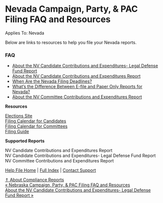  Nevada Campaign, Party, & PAC Filing FAQ and Resources
==========

Applies To: Nevada

Below are links to resources to help you file your Nevada reports.

### FAQ ###

* [About the NV Candidate Contributions and Expenditures- Legal Defense Fund Report](https://ispolitical.com/About-the-NV-Candidate-Contributions-and-Expenditures-Legal-Defense-Fund-Report)
* [About the NV Candidate Contributions and Expenditures Report](https://ispolitical.com/About-the-NV-Candidate-Contributions-and-Expenditures-Report)
* [When Are the Nevada Filing Deadlines?](https://ispolitical.com/When-Are-the-Nevada-Filing-Deadlines)
* [What’s the Difference Between E-file and Paper Only Reports for Nevada?](https://ispolitical.com/What-s-the-Difference-Between-E-file-and-Paper-Only-Reports-for-Nevada)
* [About the NV Committee Contributions and Expenditures Report](https://ispolitical.com/About-the-NV-Committee-Contributions-and-Expenditures)

**Resources**

[Elections Site](https://www.nvsos.gov/sos/elections)   
[Filing Calendar for Candidates](https://www.nvsos.gov/sos/elections/candidate-information/important-2020-candidate-dates)   
[Filing Calendar for Committees  
](https://www.nvsos.gov/sos/elections/party-committee-information/committees-for-political-action-pac/pac-important-reporting-dates)[Filing Guide](https://www.nvsos.gov/sos/elections/candidate-information/campaign-finance-reporting-requirements)

**Supported Reports**

 NV Candidate Contributions and Expenditures Report  
NV Candidate Contributions and Expenditures- Legal Defense Fund Report  
 NV Committee Contributions and Expenditures Report

[Help File Home](/help/) | [Full Index](/Help-File-Directory/) | [Contact Support](mailto:support@ISPolitical.com)

[⇑ About Compliance Reports](/About-Compliance-Reports)  
[« Nebraska Campaign, Party, & PAC Filing FAQ and Resources](/Nebraska-Campaign-Party-PAC-Filing-FAQ-and-Resources)  
[About the NV Candidate Contributions and Expenditures- Legal Defense Fund Report »](/About-the-NV-Candidate-Contributions-and-Expenditures-Legal-Defense-Fund-Report)
